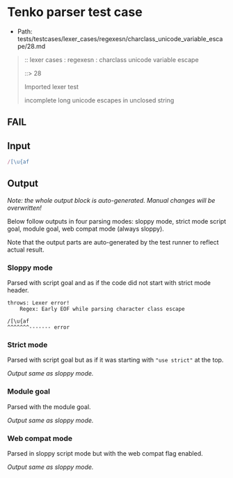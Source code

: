 # Tenko parser test case

- Path: tests/testcases/lexer_cases/regexesn/charclass_unicode_variable_escape/28.md

> :: lexer cases : regexesn : charclass unicode variable escape
>
> ::> 28
>
> Imported lexer test
>
> incomplete long unicode escapes in unclosed string

## FAIL

## Input

`````js
/[\u{af
`````

## Output

_Note: the whole output block is auto-generated. Manual changes will be overwritten!_

Below follow outputs in four parsing modes: sloppy mode, strict mode script goal, module goal, web compat mode (always sloppy).

Note that the output parts are auto-generated by the test runner to reflect actual result.

### Sloppy mode

Parsed with script goal and as if the code did not start with strict mode header.

`````
throws: Lexer error!
    Regex: Early EOF while parsing character class escape

/[\u{af
^^^^^^^------- error
`````

### Strict mode

Parsed with script goal but as if it was starting with `"use strict"` at the top.

_Output same as sloppy mode._

### Module goal

Parsed with the module goal.

_Output same as sloppy mode._

### Web compat mode

Parsed in sloppy script mode but with the web compat flag enabled.

_Output same as sloppy mode._
